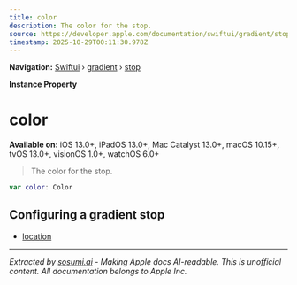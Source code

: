 ```yaml
---
title: color
description: The color for the stop.
source: https://developer.apple.com/documentation/swiftui/gradient/stop/color
timestamp: 2025-10-29T00:11:30.978Z
---
```


**Navigation:** [Swiftui](/documentation/swiftui) › [gradient](/documentation/swiftui/gradient) › [stop](/documentation/swiftui/gradient/stop)

**Instance Property**

# color

**Available on:** iOS 13.0+, iPadOS 13.0+, Mac Catalyst 13.0+, macOS 10.15+, tvOS 13.0+, visionOS 1.0+, watchOS 6.0+

> The color for the stop.

```swift
var color: Color
```

## Configuring a gradient stop

- [location](/documentation/swiftui/gradient/stop/location)

---

*Extracted by [sosumi.ai](https://sosumi.ai) - Making Apple docs AI-readable.*
*This is unofficial content. All documentation belongs to Apple Inc.*
